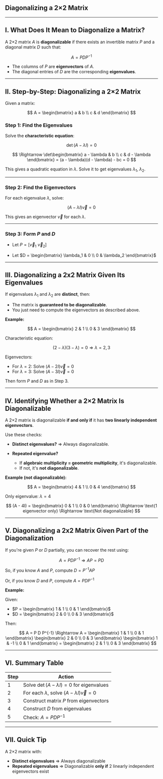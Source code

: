 ## **Diagonalizing a 2×2 Matrix**

---

## **I. What Does It Mean to Diagonalize a Matrix?**

A 2×2 matrix $A$ is **diagonalizable** if there exists an invertible matrix $P$ and a diagonal matrix $D$ such that:

$$
A = P D P^{-1}
$$

* The columns of $P$ are **eigenvectors** of $A$.
* The diagonal entries of $D$ are the corresponding **eigenvalues**.

---

## **II. Step-by-Step: Diagonalizing a 2×2 Matrix**

Given a matrix:

$$
A = \begin{bmatrix}
a & b \\
c & d
\end{bmatrix}
$$

### **Step 1: Find the Eigenvalues**

Solve the **characteristic equation**:

$$
\det(A - \lambda I) = 0
$$

$$
\Rightarrow \det\begin{bmatrix}
a - \lambda & b \\
c & d - \lambda
\end{bmatrix} = (a - \lambda)(d - \lambda) - bc = 0
$$

This gives a quadratic equation in $`\lambda`$. Solve it to get eigenvalues $`\lambda_1`$, $`\lambda_2`$.

---

### **Step 2: Find the Eigenvectors**

For each eigenvalue $`\lambda`$, solve:

$$
(A - \lambda I)\vec{v} = 0
$$

This gives an eigenvector $`\vec{v}`$ for each $`\lambda`$.

---

### **Step 3: Form $`P`$ and $`D`$**

* Let $`P = [\vec{v}_1 \,\, \vec{v}_2]`$


* Let $`D = \begin{bmatrix} \lambda_1 & 0 \\ 0 & \lambda_2 \end{bmatrix}`$

---

## **III. Diagonalizing a 2x2 Matrix Given Its Eigenvalues**

If eigenvalues $`\lambda_1`$ and $`\lambda_2`$ are **distinct**, then:

* The matrix is **guaranteed to be diagonalizable**.
* You just need to compute the eigenvectors as described above.

**Example:**

$$
A = \begin{bmatrix}
2 & 1 \\
0 & 3
\end{bmatrix}
$$

Characteristic equation:

$$
(2 - \lambda)(3 - \lambda) = 0 \Rightarrow \lambda = 2, 3
$$

Eigenvectors:

* For $`\lambda = 2`$: Solve $`(A - 2I)\vec{v} = 0`$
* For $`\lambda = 3`$: Solve $`(A - 3I)\vec{v} = 0`$

Then form $P$ and $D$ as in Step 3.

---

## **IV. Identifying Whether a 2×2 Matrix Is Diagonalizable**

A 2×2 matrix is diagonalizable **if and only if** it has **two linearly independent eigenvectors**.

Use these checks:

* **Distinct eigenvalues?** ⇒ Always diagonalizable.
* **Repeated eigenvalue?**

  * If **algebraic multiplicity = geometric multiplicity**, it's diagonalizable.
  * If not, it's **not diagonalizable**.

**Example (not diagonalizable):**

$$
A = \begin{bmatrix}
4 & 1 \\
0 & 4
\end{bmatrix}
$$

Only eigenvalue: $`\lambda = 4`$

$$
(A - 4I) = \begin{bmatrix}
0 & 1 \\
0 & 0
\end{bmatrix}
\Rightarrow \text{1 eigenvector only} \Rightarrow \text{Not diagonalizable}
$$

---

## **V. Diagonalizing a 2x2 Matrix Given Part of the Diagonalization**

If you're given $P$ or $D$ partially, you can recover the rest using:

$$
A = P D P^{-1}
\Rightarrow A P = P D
$$

So, if you know $A$ and $P$, compute $`D = P^{-1} A P`$

Or, if you know $D$ and $P$, compute $`A = P D P^{-1}`$

**Example:**

Given:

* $`P = \begin{bmatrix} 1 & 1 \\ 0 & 1 \end{bmatrix}`$
* $`D = \begin{bmatrix} 2 & 0 \\ 0 & 3 \end{bmatrix}`$

Then:

$$
A = P D P^{-1}
\Rightarrow A = \begin{bmatrix} 1 & 1 \\ 0 & 1 \end{bmatrix}
\begin{bmatrix} 2 & 0 \\ 0 & 3 \end{bmatrix}
\begin{bmatrix} 1 & -1 \\ 0 & 1 \end{bmatrix}
= \begin{bmatrix} 2 & 1 \\ 0 & 3 \end{bmatrix}
$$

---

## **VI. Summary Table**

| Step | Action                                                 |
| ---- | ------------------------------------------------------ |
| 1    | Solve $`\det(A - \lambda I) = 0`$ for eigenvalues        |
| 2    | For each $`\lambda`$, solve $`(A - \lambda I)\vec{v} = 0`$ |
| 3    | Construct matrix $P$ from eigenvectors                 |
| 4    | Construct $D$ from eigenvalues                         |
| 5    | Check: $`A = P D P^{-1}`$                                |

---

## **VII. Quick Tip**

A 2×2 matrix with:

* **Distinct eigenvalues** ⇒ Always diagonalizable
* **Repeated eigenvalues** ⇒ Diagonalizable **only if** 2 linearly independent eigenvectors exist


